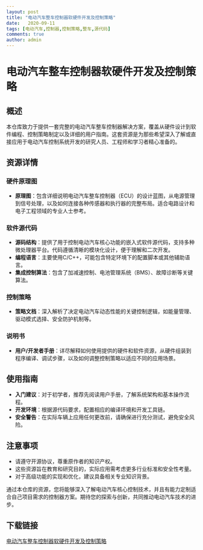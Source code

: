 ```yaml
---
layout: post
title: "电动汽车整车控制器软硬件开发及控制策略"
date:   2020-09-11
tags: [电动汽车,控制器,控制策略,整车,源代码]
comments: true
author: admin
---
```

# 电动汽车整车控制器软硬件开发及控制策略

## 概述

本仓库致力于提供一套完整的电动汽车整车控制器解决方案，覆盖从硬件设计到软件编程、控制策略制定以及详细的用户指南。这套资源是为那些希望深入了解或直接应用于电动汽车控制系统开发的研究人员、工程师和学习者精心准备的。

## 资源详情

### 硬件原理图
- **原理图**：包含详细说明电动汽车整车控制器（ECU）的设计蓝图，从电源管理到信号处理，以及如何连接各种传感器和执行器的完整布局。适合电路设计和电子工程领域的专业人士参考。

### 软件源代码
- **源码结构**：提供了用于控制电动汽车核心功能的嵌入式软件源代码，支持多种微处理器平台。代码遵循清晰的模块化设计，便于理解和二次开发。
- **编程语言**：主要使用C/C++，可能包含特定环境下的配置脚本或其他辅助语言。
- **集成控制算法**：包含了加减速控制、电池管理系统（BMS）、故障诊断等关键算法。

### 控制策略
- **策略文档**：深入解析了决定电动汽车动态性能的关键控制逻辑，如能量管理、驱动模式选择、安全防护机制等。
  
### 说明书
- **用户/开发者手册**：详尽解释如何使用提供的硬件和软件资源，从硬件组装到程序编译、调试步骤，以及如何调整控制策略以适应不同的应用场景。

## 使用指南

- **入门建议**：对于初学者，推荐先阅读用户手册，了解系统架构和基本操作流程。
- **开发环境**：根据源代码要求，配置相应的编译环境和开发工具链。
- **安全警告**：在实际车辆上应用任何更改前，请确保进行充分测试，避免安全风险。

## 注意事项

- 请遵守开源协议，尊重原作者的知识产权。
- 这些资源旨在教育和研究目的，实际应用需考虑更多行业标准和安全性考量。
- 对于高级功能的实现和优化，建议具备相关专业知识背景。

通过本仓库的资源，您将能够深入了解电动汽车核心控制技术，并且有能力定制适合自己项目需求的控制器方案。期待您的探索与创新，共同推动电动汽车技术的进步。

## 下载链接

[电动汽车整车控制器软硬件开发及控制策略](https://pan.quark.cn/s/bccdbf087537)